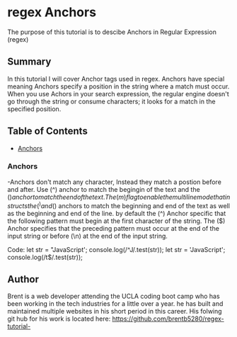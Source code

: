 # regex Anchors 

The purpose of this tutorial is to descibe Anchors in Regular Expression (regex)

## Summary

In this tutorial I will cover Anchor tags used in regex. Anchors have special meaning Anchors specify a position in the string where a match must occur. When you use Achors in your search expression, the regular engine doesn't go through the string or consume characters; it looks for a match in the specified position. 

## Table of Contents

- [Anchors](#anchors)




### Anchors
 -Anchors don't match any character, Instead they match a postion before and after. Use (^) anchor to match the begingin of the text and the ($) anchor to match the end of the text. The (m) flag to enable the multiline mode that instructs the (^) and ($) anchors to match the beginning and end of the text as well as the beginning and end of the line. by default the (^) Anchor specific that the following pattern must begin at the first character of the string. The ($) Anchor specifies that the preceding pattern must occur at the end of the input string or before (\n) at the end of the input string. 

Code:   let str = "JavaScript';
        console.log(/^J/.test(str));
        let str = 'JavaScript';
        console.log(/t$/.test(str));



## Author

Brent is a web developer attending the UCLA coding boot camp who has been working in the tech industries for a little over a year. he has built and maintained multiple websites in his short period in this career. 
His folwing git hub for his work is located here: https://github.com/brentb5280/regex-tutorial-